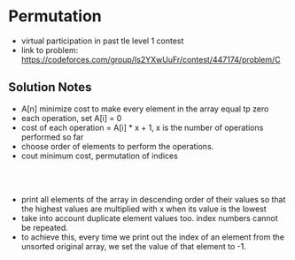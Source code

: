 # Permutation

* virtual participation in past tle level 1 contest
* link to problem: https://codeforces.com/group/Is2YXwUuFr/contest/447174/problem/C

## Solution Notes

* A[n] minimize cost to make every element in the array equal tp zero
* each operation, set A[i] = 0
* cost of each operation = A[i] * x + 1, x is the number of operations performed so far
* choose order of elements to perform the operations.
* cout minimum cost, permutation of indices

<br><br>

* print all elements of the array in descending order of their values so that the highest values are multiplied with x when its value is the lowest
* take into account duplicate element values too. index numbers cannot be repeated.
* to achieve this, every time we print out the index of an element from the unsorted original array, we set the value of that element to -1.